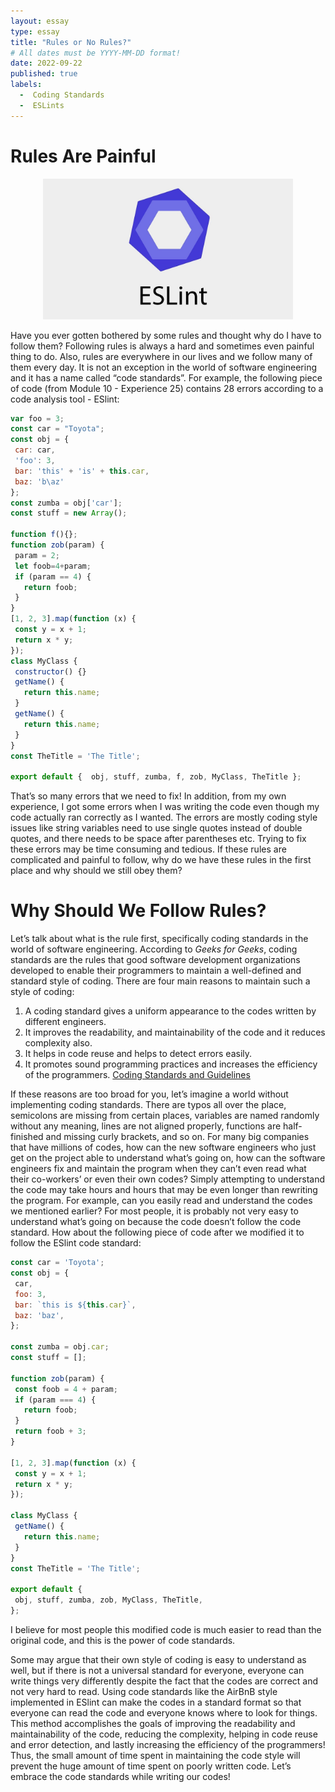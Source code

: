 ```yaml
---
layout: essay
type: essay
title: "Rules or No Rules?"
# All dates must be YYYY-MM-DD format!
date: 2022-09-22
published: true
labels:
  -  Coding Standards
  -  ESLints
---
```


# Rules Are Painful

<p align="center">
    <img width="400px" src="../img/essays/ESLint.jpeg">
</p>


Have you ever gotten bothered by some rules and thought why do I have to follow them? Following rules is always a hard and sometimes even painful thing to do. Also, rules are everywhere in our lives and we follow many of them every day. It is not an exception in the world of software engineering and it has a name called “code standards”. For example, the following piece of code (from Module 10 - Experience 25) contains 28 errors according to a code analysis tool - ESlint:

```js
var foo = 3;
const car = "Toyota";
const obj = {
 car: car,
 'foo': 3,
 bar: 'this' + 'is' + this.car,
 baz: 'b\az'
};
const zumba = obj['car'];
const stuff = new Array();

function f(){};
function zob(param) {
 param = 2;
 let foob=4+param;
 if (param == 4) {
   return foob;
 }
}
[1, 2, 3].map(function (x) {
 const y = x + 1;
 return x * y;
});
class MyClass {
 constructor() {}
 getName() {
   return this.name;
 }
 getName() {
   return this.name;
 }
}
const TheTitle = 'The Title';

export default {  obj, stuff, zumba, f, zob, MyClass, TheTitle };
```

That’s so many errors that we need to fix! In addition, from my own experience, I got some errors when I was writing the code even though my code actually ran correctly as I wanted. The errors are mostly coding style issues like string variables need to use single quotes instead of double quotes, and there needs to be space after parentheses etc. Trying to fix these errors may be time consuming and tedious. If these rules are complicated and painful to follow, why do we have these rules in the first place and why should we still obey them? 

# Why Should We Follow Rules?

Let’s talk about what is the rule first, specifically coding standards in the world of software engineering. According to *Geeks for Geeks*, coding standards are the rules that good software development organizations developed to enable their programmers to maintain a well-defined and standard style of coding. There are four main reasons to maintain such a style of coding: 
1. A coding standard gives a uniform appearance to the codes written by different engineers.
2. It improves the readability, and maintainability of the code and it reduces complexity also.
3. It helps in code reuse and helps to detect errors easily.
4. It promotes sound programming practices and increases the efficiency of the programmers. 
[Coding Standards and Guidelines](https://www.geeksforgeeks.org/coding-standards-and-guidelines/)

If these reasons are too broad for you, let’s imagine a world without implementing coding standards. There are typos all over the place, semicolons are missing from certain places, variables are named randomly without any meaning, lines are not aligned properly, functions are half-finished and missing curly brackets, and so on. For many big companies that have millions of codes, how can the new software engineers who just get on the project able to understand what’s going on, how can the software engineers fix and maintain the program when they can’t even read what their co-workers’ or even their own codes? Simply attempting to understand the code may take hours and hours that may be even longer than rewriting the program. For example, can you easily read and understand the codes we mentioned earlier? For most people, it is probably not very easy to understand what’s going on because the code doesn’t follow the code standard. How about the following piece of code after we modified it to follow the ESlint code standard:

```js
const car = 'Toyota';
const obj = {
 car,
 foo: 3,
 bar: `this is ${this.car}`,
 baz: 'baz',
};

const zumba = obj.car;
const stuff = [];

function zob(param) {
 const foob = 4 + param;
 if (param === 4) {
   return foob;
 }
 return foob + 3;
}

[1, 2, 3].map(function (x) {
 const y = x + 1;
 return x * y;
});

class MyClass {
 getName() {
   return this.name;
 }
}
const TheTitle = 'The Title';

export default {
 obj, stuff, zumba, zob, MyClass, TheTitle,
};
```

I believe for most people this modified code is much easier to read than the original code, and this is the power of code standards. 

Some may argue that their own style of coding is easy to understand as well, but if there is not a universal standard for everyone, everyone can write things very differently despite the fact that the codes are correct and not very hard to read. Using code standards like the AirBnB style implemented in ESlint can make the codes in a standard format so that everyone can read the code and everyone knows where to look for things. This method accomplishes the goals of improving the readability and maintainability of the code, reducing the complexity, helping in code reuse and error detection, and lastly increasing the efficiency of the programmers! Thus, the small amount of time spent in maintaining the code style will prevent the huge amount of time spent on poorly written code. Let’s embrace the code standards while writing our codes!
